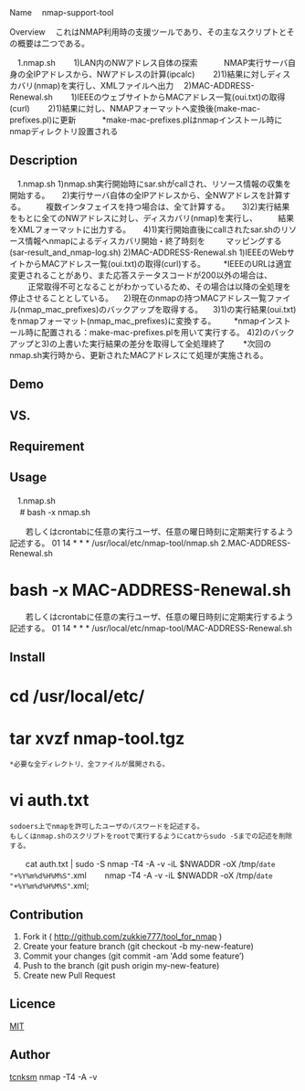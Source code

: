 Name
　nmap-support-tool

Overview
　これはNMAP利用時の支援ツールであり、その主なスクリプトとその概要は二つである。

　1.nmap.sh
　　1)LAN内のNWアドレス自体の探索
　　　NMAP実行サーバ自身の全IPアドレスから、NWアドレスの計算(ipcalc)
　　2)1)結果に対しディスカバリ(nmap)を実行し、XMLファイルへ出力
　2)MAC-ADDRESS-Renewal.sh
　　1)IEEEのウェブサイトからMACアドレス一覧(oui.txt)の取得(curl)
　　2)1)結果に対し、NMAPフォーマットへ変換後(make-mac-prefixes.pl)に更新
　　　*make-mac-prefixes.plはnmapインストール時にnmapディレクトリ設置される
## Description
　1.nmap.sh
   1)nmap.sh実行開始時にsar.shがcallされ、リソース情報の収集を開始する。
　 2)実行サーバ自体の全IPアドレスから、全NWアドレスを計算する。
　　 複数インタフェイスを持つ場合は、全て計算する。
　 3)2)実行結果をもとに全てのNWアドレスに対し、ディスカバリ(nmap)を実行し、
　　 結果をXMLフォーマットに出力する。
　 4)1)実行開始直後にcallされたsar.shのリソース情報へnmapによるディスカバリ開始・終了時刻を
　　 マッピングする(sar-result_and_nmap-log.sh)
2)MAC-ADDRESS-Renewal.sh
  1)IEEEのWebサイトからMACアドレス一覧(oui.txt)の取得(curl)する。
　　*IEEEのURLは適宜変更されることがあり、また応答ステータスコードが200以外の場合は、
　　 正常取得不可となることがわかっているため、その場合は以降の全処理を停止させることとしている。
　2)現在のnmapの持つMACアドレス一覧ファイル(nmap_mac_prefixes)のバックアップを取得する。
　3)1)の実行結果(oui.txt)をnmapフォーマット(nmap_mac_prefixes)に変換する。
　　*nmapインストール時に配置される：make-mac-prefixes.plを用いて実行する。
  4)2)のバックアップと3)の上書いた実行結果の差分を取得して全処理終了
　　*次回のnmap.sh実行時から、更新されたMACアドレスにて処理が実施される。

## Demo

## VS. 

## Requirement

## Usage
　1.nmap.sh	
　  # bash -x nmap.sh 

　　若しくはcrontabに任意の実行ユーザ、任意の曜日時刻に定期実行するよう記述する。
   01 14 * * * /usr/local/etc/nmap-tool/nmap.sh
  2.MAC-ADDRESS-Renewal.sh
   # bash -x MAC-ADDRESS-Renewal.sh
　　若しくはcrontabに任意の実行ユーザ、任意の曜日時刻に定期実行するよう記述する。
   01 14 * * * /usr/local/etc/nmap-tool/MAC-ADDRESS-Renewal.sh

## Install
  # cd /usr/local/etc/
  # tar xvzf nmap-tool.tgz
    *必要な全ディレクトリ、全ファイルが展開される。
  # vi auth.txt 
    sodoers上でnmapを許可したユーザのパスワードを記述する。
    もしくはnmap.shのスクリプトをrootで実行するようにcatからsudo -Sまでの記述を削除する。
　　cat auth.txt | sudo -S nmap -T4 -A -v -iL $NWADDR -oX /tmp/`date "+%Y%m%d%H%M%S"`.xml
　　nmap -T4 -A -v -iL $NWADDR -oX /tmp/`date "+%Y%m%d%H%M%S"`.xml;


## Contribution
  1. Fork it ( http://github.com/zukkie777/tool_for_nmap )
  2. Create your feature branch (git checkout -b my-new-feature)
  3. Commit your changes (git commit -am 'Add some feature’)
  4. Push to the branch (git push origin my-new-feature)
  5. Create new Pull Request

## Licence

[MIT](https://github.com/tcnksm/tool/blob/master/LICENCE)

## Author

[tcnksm](https://github.com/tcnksm) nmap -T4 -A -v  